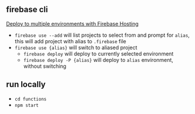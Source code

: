 ## firebase cli
[Deploy to multiple environments with Firebase Hosting](https://firebase.googleblog.com/2016/07/deploy-to-multiple-environments-with.html)  
 - `firebase use --add` will list projects to select from and prompt for `alias`, this will add project with alias to `.firebase` file
 - `firebase use {alias}` will switch to aliased project
    - `firebase deploy` will deploy to currently selected environment
    - `firebase deploy -P {alias}` will deploy to `alias` environment, without switching

## run locally
 - `cd functions`
 - `npm start`
